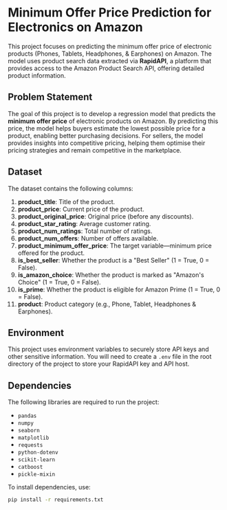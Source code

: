 # Minimum Offer Price Prediction for Electronics on Amazon

This project focuses on predicting the minimum offer price of electronic products (Phones, Tablets, Headphones, & Earphones) on Amazon. The model uses product search data extracted via **RapidAPI**, a platform that provides access to the Amazon Product Search API, offering detailed product information.

## Problem Statement

The goal of this project is to develop a regression model that predicts the **minimum offer price** of electronic products on Amazon. By predicting this price, the model helps buyers estimate the lowest possible price for a product, enabling better purchasing decisions. For sellers, the model provides insights into competitive pricing, helping them optimise their pricing strategies and remain competitive in the marketplace.

## Dataset

The dataset contains the following columns:

1. **product_title**: Title of the product.
2. **product_price**: Current price of the product.
3. **product_original_price**: Original price (before any discounts).
4. **product_star_rating**: Average customer rating.
5. **product_num_ratings**: Total number of ratings.
6. **product_num_offers**: Number of offers available.
7. **product_minimum_offer_price**: The target variable—minimum price offered for the product.
8. **is_best_seller**: Whether the product is a "Best Seller" (1 = True, 0 = False).
9. **is_amazon_choice**: Whether the product is marked as "Amazon's Choice" (1 = True, 0 = False).
10. **is_prime**: Whether the product is eligible for Amazon Prime (1 = True, 0 = False).
11. **product**: Product category (e.g., Phone, Tablet, Headphones & Earphones).

## Environment

This project uses environment variables to securely store API keys and other sensitive information. You will need to create a `.env` file in the root directory of the project to store your RapidAPI key and API host.

## Dependencies

The following libraries are required to run the project:

- `pandas`
- `numpy`
- `seaborn`
- `matplotlib`
- `requests`
- `python-dotenv`
- `scikit-learn`
- `catboost`
- `pickle-mixin`

To install dependencies, use:

```bash
pip install -r requirements.txt
